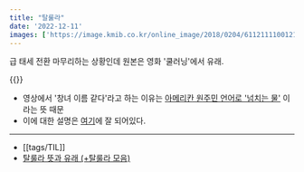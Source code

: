 ```yaml
---
title: "탈룰라"
date: '2022-12-11'
images: ['https://image.kmib.co.kr/online_image/2018/0204/611211110012104458_1.jpg']
---
```


급 태세 전환 마무리하는 상황인데 원본은 영화 '쿨러닝'에서 유래.

{{<youtube yxEAP9Nmdos>}}

- 영상에서 '창녀 이름 같다'라고 하는 이유는 [아메리칸 원주민 언어로 '넘치는 물'](https://www.thebump.com/b/tallulah-baby-name) 이라는 뜻 때문
- 이에 대한 설명은 [여기](https://whitefaceone.tistory.com/2015)에 잘 되어있다.

---
- [[tags/TIL]]
- [탈룰라 뜻과 유래 (+탈룰라 모음)](https://whitefaceone.tistory.com/2015)